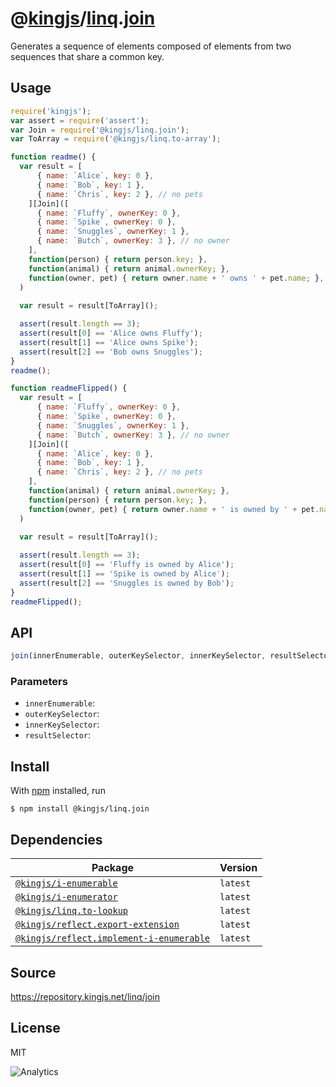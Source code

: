 # @[kingjs][@kingjs]/[linq][ns0].[join][ns1]
Generates a sequence of elements composed of elements  from two sequences that share a common key.
## Usage
```js
require('kingjs');
var assert = require('assert');
var Join = require('@kingjs/linq.join');
var ToArray = require('@kingjs/linq.to-array');

function readme() {
  var result = [
      { name: `Alice`, key: 0 },
      { name: `Bob`, key: 1 },
      { name: `Chris`, key: 2 }, // no pets
    ][Join]([
      { name: `Fluffy`, ownerKey: 0 },
      { name: `Spike`, ownerKey: 0 },
      { name: `Snuggles`, ownerKey: 1 },
      { name: `Butch`, ownerKey: 3 }, // no owner
    ],
    function(person) { return person.key; },
    function(animal) { return animal.ownerKey; },
    function(owner, pet) { return owner.name + ' owns ' + pet.name; },
  )
  
  var result = result[ToArray]();

  assert(result.length == 3);
  assert(result[0] == 'Alice owns Fluffy');
  assert(result[1] == 'Alice owns Spike');
  assert(result[2] == 'Bob owns Snuggles');
}
readme();

function readmeFlipped() {
  var result = [
      { name: `Fluffy`, ownerKey: 0 },
      { name: `Spike`, ownerKey: 0 },
      { name: `Snuggles`, ownerKey: 1 },
      { name: `Butch`, ownerKey: 3 }, // no owner
    ][Join]([
      { name: `Alice`, key: 0 },
      { name: `Bob`, key: 1 },
      { name: `Chris`, key: 2 }, // no pets
    ], 
    function(animal) { return animal.ownerKey; },
    function(person) { return person.key; },
    function(owner, pet) { return owner.name + ' is owned by ' + pet.name; },
  )
  
  var result = result[ToArray]();

  assert(result.length == 3);
  assert(result[0] == 'Fluffy is owned by Alice');
  assert(result[1] == 'Spike is owned by Alice');
  assert(result[2] == 'Snuggles is owned by Bob');
}
readmeFlipped();
```

## API
```ts
join(innerEnumerable, outerKeySelector, innerKeySelector, resultSelector)
```

### Parameters
- `innerEnumerable`: 
- `outerKeySelector`: 
- `innerKeySelector`: 
- `resultSelector`: 



## Install
With [npm](https://npmjs.org/) installed, run
```
$ npm install @kingjs/linq.join
```
## Dependencies
|Package|Version|
|---|---|
|[`@kingjs/i-enumerable`](https://www.npmjs.com/package/@kingjs/i-enumerable)|`latest`|
|[`@kingjs/i-enumerator`](https://www.npmjs.com/package/@kingjs/i-enumerator)|`latest`|
|[`@kingjs/linq.to-lookup`](https://www.npmjs.com/package/@kingjs/linq.to-lookup)|`latest`|
|[`@kingjs/reflect.export-extension`](https://www.npmjs.com/package/@kingjs/reflect.export-extension)|`latest`|
|[`@kingjs/reflect.implement-i-enumerable`](https://www.npmjs.com/package/@kingjs/reflect.implement-i-enumerable)|`latest`|
## Source
https://repository.kingjs.net/linq/join
## License
MIT

![Analytics](https://analytics.kingjs.net/linq/join)

[@kingjs]: https://www.npmjs.com/package/kingjs
[ns0]: https://www.npmjs.com/package/@kingjs/linq
[ns1]: https://www.npmjs.com/package/@kingjs/linq.join
